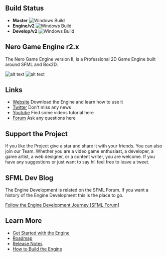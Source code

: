 ## Build Status
- **Master** ![Windows Build](https://github.com/NeroGames/Nero-Game-Engine/actions/workflows/build.yml/badge.svg?branch=master&event=push)
- **Engine/v2** ![Windows Build](https://github.com/NeroGames/Nero-Game-Engine/actions/workflows/build.yml/badge.svg?branch=engine%2Fv2&event=push)
- **Develop/v2** ![Windows Build](https://github.com/NeroGames/Nero-Game-Engine/actions/workflows/build.yml/badge.svg?branch=develop%2Fv2&event=push)


## Nero Game Engine r2.x

The Nero Game Engine version II, is a Professional 2D Game Engine built around SFML and Box2D.

![alt text](https://www.nero-games.com/resource/artwork/github/github_readme_header_02.png)
![alt text](https://www.nero-games.com/resource/artwork/github/github_readme_engine_v2.png)

## Links
- [Website](https://www.nero-games.com/) 	Download the Engine and learn how to use it
- [Twitter](https://twitter.com/nerogameengine) Don't miss any news
- [Youtube](https://www.youtube.com/channel/UCIR0nDUMGzJ3Pkpa3gDCUeQ?view_as=subscriber) Find some videos tutorial here
- [Forum](https://www.nero-games.com/forum/) Ask any questions here


## Support the Project

If you like the Project give a star and share it with your friends.  You can also join our Team. Whether you are a video game enthusiast, a developer, a game artist, a web designer, or a content writer, you are welcome. If you have any suggestions or just want to say hi! feel free to leave a tweet.


## SFML Dev Blog

The Engine Development is related on the SFML Forum. If you want a history of the Engine Development this is the place to go.

[Follow the Engine Development Journey \[SFML Forum\]](https://en.sfml-dev.org/forums/index.php?topic=21019.0)

## Learn More
- [Get Started with the Engine](./GetStarted.md) 
- [Roadmap](./Roadmap.md) 
- [Release Notes](./Release.md) 
- [How to Build the Engine](./BuildEngine.md) 
